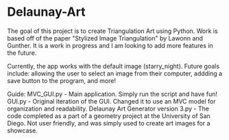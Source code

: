 # Delaunay-Art
The goal of this project is to create Triangulation Art using Python. Work is based off of the paper "Stylized Image Triangulation" by Lawonn and Gunther. It is a work in progress and I am looking to add
more features in the future.

Currently, the app works with the default image (starry_night). Future goals include: allowing the user to select an image from their computer, addding a save button to the program, and more!

Guide:
MVC_GUI.py - Main application. Simply run the script and have fun!
GUI.py - Original iteration of the GUI. Changed it to use an MVC model for organization and readability.
Delaunay Art Generator version 3.py - The code completed as a part of a geometry project at the University of San Diego. Not user friendly, and was simply used to create art images for a showcase.